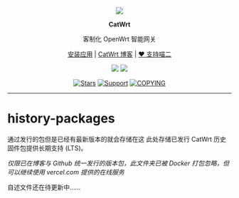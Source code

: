 <p align="center">
<img src="https://fastly.jsdelivr.net/gh/miaoermua/static@main/images/CatWrt_bannerlogo.jpg">
</p>

<p align="center">
<b>CatWrt</b>
</p>

<div align="center">

客制化 OpenWrt 智能网关

[安装应用](https://www.miaoer.net/posts/network/catwrt-install-application) | [CatWrt 博客](https://www.miaoer.net/posts/network/catwrt) | [❤️ 支持喵二](https://www.miaoer.net/sponsor)

<!---  [![](https://img.shields.io/badge/blog-@CatWrt.svg)](https://www.miaoer.net/network/catwrt)  --->

[![](https://img.shields.io/docker/stars/miaoer/catwrt-history-repo)](https://hub.docker.com/r/miaoer/catwrt-history-repo)
[![](https://img.shields.io/docker/image-size/miaoer/catwrt-history-repo)](https://hub.docker.com/r/miaoer/catwrt-history-repo)

[![Stars](https://m3-markdown-badges.vercel.app/stars/3/3/CatWrt/history-packages)](https://github.com/CatWrt/history-packages)
[![Support](https://ziadoua.github.io/m3-Markdown-Badges/badges/Sponsor/sponsor1.svg)](https://www.miaoer.net/sponsor)
[![COPYING](https://ziadoua.github.io/m3-Markdown-Badges/badges/LicenceGPLv2/licencegplv23.svg)](https://github.com/CatWrt/history-packages/blob/main/COPYING)

</div>

***

# history-packages

通过发行的包但是已经有最新版本的就会存储在这
此处存储已发行 CatWrt 历史固件包提供长期支持 (LTS)。

*仅限已在博客与 Github 统一发行的版本包，此文件夹已被 Docker 打包忽略，但可以继续使用 vercel.com 提供的在线服务*

自述文件还在待更新中……
